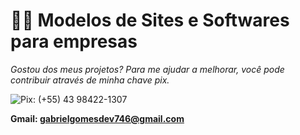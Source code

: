 # 👨‍💻 Modelos de Sites e Softwares para empresas
   
   
  *Gostou dos meus projetos? Para me ajudar a melhorar, você pode contribuir através de minha chave pix.*
   
![Pix: (+55) 43 98422-1307](https://img.icons8.com/fluent/512/pix.png)

**Gmail: gabrielgomesdev746@gmail.com**